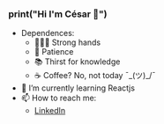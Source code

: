 ### print("Hi I'm César 👋")

- Dependences:
  - 👨🏻‍💻 Strong hands
  - 🙆 Patience
  - 📚 Thirst for knowledge
  - ☕ Coffee? No, not today ¯\_(ツ)_/¯
- 🌱 I’m currently learning Reactjs
- 📫 How to reach me:
  - [LinkedIn](https://www.linkedin.com/in/césar-cruz-0618291ba)

<!--
**CesarCruz-lab/CesarCruz-lab** is a ✨ _special_ ✨ repository because its `README.md` (this file) appears on your GitHub profile.

Here are some ideas to get you started:

- 🔭 I’m currently working on ...
- 🌱 I’m currently learning ...
- 👯 I’m looking to collaborate on ...
- 🤔 I’m looking for help with ...
- 💬 Ask me about ...
- 📫 How to reach me: ...
- 😄 Pronouns: ...
- ⚡ Fun fact: ...
-->
